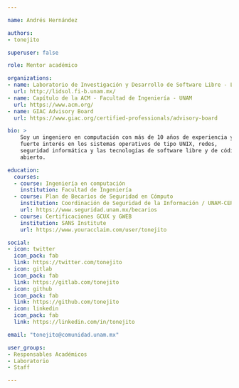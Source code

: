 ```yaml
---

name: Andrés Hernández

authors:
- tonejito

superuser: false

role: Mentor académico

organizations:
- name: Laboratorio de Investigación y Desarrollo de Software Libre - LIDSoL
  url: http://lidsol.fi-b.unam.mx/
- name: Capítulo de la ACM - Facultad de Ingeniería - UNAM
  url: https://www.acm.org/
- name: GIAC Advisory Board
  url: https://www.giac.org/certified-professionals/advisory-board

bio: >
    Soy un ingeniero en computación con más de 10 años de experiencia y un
    fuerte interés en los sistemas operativos de tipo UNIX, redes,
    seguridad informática y las tecnologías de software libre y de código
    abierto.

education:
  courses:
  - course: Ingeniería en computación
    institution: Facultad de Ingeniería
  - course: Plan de Becarios de Seguridad en Cómputo
    institution: Coordinación de Seguridad de la Información / UNAM-CERT
    url: https://www.seguridad.unam.mx/becarios
  - course: Certificaciones GCUX y GWEB
    institution: SANS Institute
    url: https://www.youracclaim.com/user/tonejito

social:
- icon: twitter
  icon_pack: fab
  link: https://twitter.com/tonejito
- icon: gitlab
  icon_pack: fab
  link: https://gitlab.com/tonejito
- icon: github
  icon_pack: fab
  link: https://github.com/tonejito
- icon: linkedin
  icon_pack: fab
  link: https://linkedin.com/in/tonejito

email: "tonejito@comunidad.unam.mx"

user_groups:
- Responsables Académicos
- Laboratorio
- Staff

---
```

